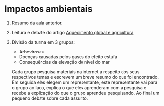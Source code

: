 # Impactos ambientais

1. Resumo da aula anterior.

2. Leitura e debate do artigo [Aquecimento global e agricultura](http://www.cnpt.embrapa.br/biblio/p_do10_1.htm)

3. Divisão da turma em 3 grupos:
    * Arboviroses
    * Doenças causadas pelos gases do efeito estufa
    * Consequências da elevação do nível do mar
    
    Cada grupo pesquisa materiais na internet a respeito dos seus respectivos temas e escrevem um breve resumo do que foi encontrado. Em seguida eles elegem um representante, este representante vai para o grupo ao lado, explica o que eles aprenderam com a pesquisa e recebe a explicação do que o grupo aprendeu pesquisando. Ao final um pequeno debate sobre cada assunto.